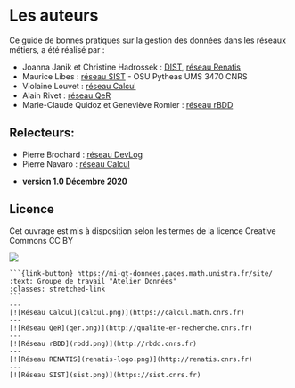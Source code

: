 # Les auteurs

Ce guide de bonnes pratiques sur la gestion des données dans les réseaux métiers, a été réalisé par  :

* Joanna Janik et Christine Hadrossek : [DIST](https://www.cnrs.fr/fr/personne/direction-information-scientifique-et-technique),  [réseau Renatis](http://renatis.cnrs.fr/)
* Maurice Libes : [réseau SIST](http://sist.cnrs.fr) - OSU Pytheas UMS 3470 CNRS
* Violaine Louvet : [réseau Calcul](https://calcul.math.cnrs.fr/)
* Alain Rivet : [réseau QeR](http://qualite-en-recherche.cnrs.fr/)
* Marie-Claude Quidoz et Geneviève Romier : [réseau rBDD](http://rbdd.cnrs.fr/)

## Relecteurs:

* Pierre Brochard : [réseau DevLog](http://devlog.cnrs.fr/)
* Pierre Navaro : [réseau Calcul](https://calcul.math.cnrs.fr/)

- **version 1.0 Décembre 2020**

## Licence 

Cet ouvrage est mis à disposition selon les termes de la licence Creative Commons CC BY

[![](https://licensebuttons.net/l/by/3.0/fr/88x31.png)](https://creativecommons.org/licenses/by/3.0/fr/)

````{panels}
```{link-button} https://mi-gt-donnees.pages.math.unistra.fr/site/
:text: Groupe de travail "Atelier Données"
:classes: stretched-link
```
---
[![Réseau Calcul](calcul.png)](https://calcul.math.cnrs.fr)
---
[![Réseau QeR](qer.png)](http://qualite-en-recherche.cnrs.fr)
---
[![Réseau rBDD](rbdd.png)](http://rbdd.cnrs.fr)
---
[![Réseau RENATIS](renatis-logo.png)](http://renatis.cnrs.fr)
---
[![Réseau SIST](sist.png)](https://sist.cnrs.fr)
````
